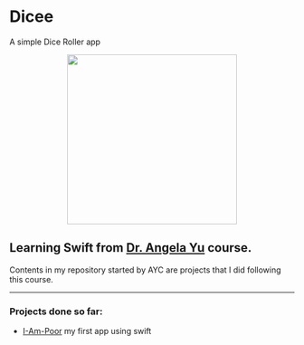 # Dicee

A simple Dice Roller app


<p align="center">
  <img src="gif.gif" width="300">
</p>

## Learning Swift from [Dr. Angela Yu](https://github.com/angelabauer) course.

Contents in my repository started by AYC are projects that I did following this course.

---

### Projects done so far:
- [I-Am-Poor](https://github.com/luaferraz/AYC_I-Am-Poor) my first app using swift
